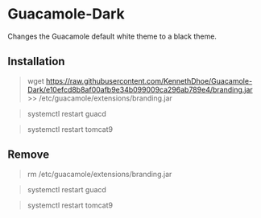 # Guacamole-Dark
Changes the Guacamole default white theme to a black theme.

## Installation
> wget https://raw.githubusercontent.com/KennethDhoe/Guacamole-Dark/e10efcd8b8af00afb9e34b099009ca296ab789e4/branding.jar >> /etc/guacamole/extensions/branding.jar

> systemctl restart guacd

> systemctl restart tomcat9

## Remove
> rm /etc/guacamole/extensions/branding.jar

> systemctl restart guacd

> systemctl restart tomcat9
